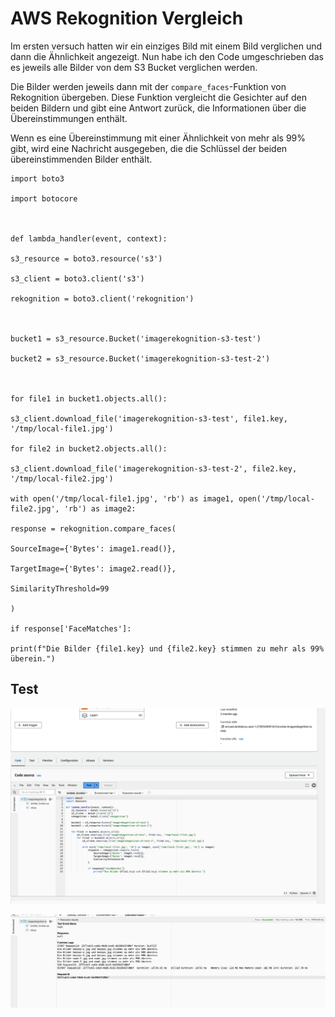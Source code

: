 # AWS  Rekognition Vergleich

Im ersten  versuch hatten wir ein einziges Bild mit einem Bild verglichen und dann die Ähnlichkeit angezeigt. Nun habe ich den Code umgeschrieben das es jeweils alle Bilder von dem S3 Bucket verglichen werden. 

Die Bilder werden jeweils dann mit der `compare_faces`-Funktion von Rekognition übergeben. Diese Funktion vergleicht die Gesichter auf den beiden Bildern und gibt eine Antwort zurück, die Informationen über die Übereinstimmungen enthält.

Wenn es eine Übereinstimmung mit einer Ähnlichkeit von mehr als 99% gibt, wird eine Nachricht ausgegeben, die die Schlüssel der beiden übereinstimmenden Bilder enthält.



```
import boto3

import botocore

  

def lambda_handler(event, context):

s3_resource = boto3.resource('s3')

s3_client = boto3.client('s3')

rekognition = boto3.client('rekognition')

  

bucket1 = s3_resource.Bucket('imagerekognition-s3-test')

bucket2 = s3_resource.Bucket('imagerekognition-s3-test-2')

  

for file1 in bucket1.objects.all():

s3_client.download_file('imagerekognition-s3-test', file1.key, '/tmp/local-file1.jpg')

for file2 in bucket2.objects.all():

s3_client.download_file('imagerekognition-s3-test-2', file2.key, '/tmp/local-file2.jpg')

with open('/tmp/local-file1.jpg', 'rb') as image1, open('/tmp/local-file2.jpg', 'rb') as image2:

response = rekognition.compare_faces(

SourceImage={'Bytes': image1.read()},

TargetImage={'Bytes': image2.read()},

SimilarityThreshold=99

)

if response['FaceMatches']:

print(f"Die Bilder {file1.key} und {file2.key} stimmen zu mehr als 99% überein.")
```


## Test


![](attachments/Pasted%20image%2020240128180215.png)


![](attachments/Pasted%20image%2020240128180228.png)